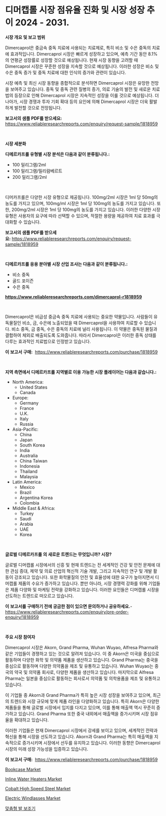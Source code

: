 <p><h1>디머캡롤 시장 점유율 진화 및 시장 성장 추이 2024 - 2031.</h1></p><p><strong>시장 개요 및 보고 범위</strong></p>
<p><p>Dimercaprol은 중금속 중독 치료에 사용되는 치료제로, 특히 비소 및 수은 중독의 치료에 효과적입니다. Dimercaprol 시장은 빠르게 성장하고 있으며, 예측 기간 동안 8.1%의 연평균 성장률로 성장할 것으로 예상됩니다. 현재 시장 동향을 고려할 때 Dimercaprol 시장은 꾸준한 성장을 지속할 것으로 예상됩니다. 이러한 성장은 비소 및 수은 중독 증가 및 중독 치료에 대한 인식의 증가와 관련이 있습니다.</p><p>시장 예측 및 최신 시장 동향을 종합적으로 분석하면 Dimercaprol 시장은 유망한 전망을 보여주고 있습니다. 중독 및 중독 관련 질병의 증가, 의료 기술의 발전 및 새로운 치료법의 등장으로 인해 Dimercaprol 시장은 지속적인 성장을 이룰 것으로 예상됩니다. 더 나아가, 시장 경쟁과 투자 기회 확대 등의 요인에 의해 Dimercaprol 시장은 더욱 활발하게 발전할 것으로 전망됩니다.</p></p>
<p><strong>보고서의 샘플 PDF를 받으세요:</strong> <a href="https://www.reliableresearchreports.com/enquiry/request-sample/1818959">https://www.reliableresearchreports.com/enquiry/request-sample/1818959</a></p>
<p>&nbsp;</p>
<p><strong>시장 세분화</strong></p>
<p><strong>디메르카프롤 유형별 시장 분석은 다음과 같이 분류됩니다.:</strong></p>
<p><ul><li>100 밀리그램/2ml</li><li>100 밀리그램/밀리람베르트</li><li>200 밀리그램/2ml</li></ul></p>
<p>&nbsp;</p>
<p><p>디머카프롤은 다양한 시장 유형으로 제공됩니다. 100mg/2ml 시장은 1ml 당 50mg의 농도를 가지고 있으며, 100mg/ml 시장은 1ml 당 100mg의 농도를 가지고 있습니다. 또한, 200mg/2ml 시장은 1ml 당 100mg의 농도를 가지고 있습니다. 이러한 다양한 시장 유형은 사용자의 요구에 따라 선택할 수 있으며, 적절한 용량을 제공하여 치료 효과를 극대화할 수 있습니다.</p></p>
<p><strong>보고서의 샘플 PDF를 받으세요:</strong>&nbsp;<a href="https://www.reliableresearchreports.com/enquiry/request-sample/1818959">https://www.reliableresearchreports.com/enquiry/request-sample/1818959</a></p>
<p>&nbsp;</p>
<p><strong> 디메르카프롤 응용 분야별 시장 산업 조사는 다음과 같이 분류됩니다.:</strong></p>
<p><ul><li>비소 중독</li><li>골드 포이즌</li><li>수은 중독</li></ul></p>
<p><strong><a href="https://www.reliableresearchreports.com/dimercaprol-r1818959">https://www.reliableresearchreports.com/dimercaprol-r1818959</a></strong></p>
<p>&nbsp;</p>
<p><p>Dimercaprol은 비급성 중금속 중독 치료에 사용되는 중요한 약물입니다. 사람들이 유독물질인 비소, 금, 수은에 노출되었을 때 Dimercaprol을 사용하여 치료할 수 있습니다. 비소 중독, 금 중독, 수은 중독의 치료에 널리 사용됩니다. 이 약물은 중독된 물질과 결합하여 체외로 배출되도록 도와줍니다. 따라서 Dimercaprol은 이러한 중독 상태를 다루는 효과적인 치료법으로 인정받고 있습니다.</p></p>
<p><strong>이 보고서 구매:</strong>&nbsp; <a href="https://www.reliableresearchreports.com/purchase/1818959">https://www.reliableresearchreports.com/purchase/1818959</a></p>
<p>&nbsp;</p>
<p><strong>지역 측면에서 디메르카프롤 지역별로 이용 가능한 시장 플레이어는 다음과 같습니다.:</strong></p>
<p><ul>
    <li>
        North America:
        <ul>
            <li>United States</li>
            <li>Canada</li>
        </ul>
    </li>
    <li>
        Europe:
        <ul>
            <li>Germany</li>
            <li>France</li>
            <li>U.K.</li>
            <li>Italy</li>
            <li>Russia</li>
        </ul>
    </li>
    <li>
        Asia-Pacific:
        <ul>
            <li>China</li>
            <li>Japan</li>
            <li>South Korea</li>
            <li>India</li>
            <li>Australia</li>
            <li>China Taiwan</li>
            <li>Indonesia</li>
            <li>Thailand</li>
            <li>Malaysia</li>
        </ul>
    </li>
    <li>
        Latin America:
        <ul>
            <li>Mexico</li>
            <li>Brazil</li>
            <li>Argentina Korea</li>
            <li>Colombia</li>
        </ul>
    </li>
    <li>
        Middle East & Africa:
        <ul>
            <li>Turkey</li>
            <li>Saudi</li>
            <li>Arabia</li>
            <li>UAE</li>
            <li>Korea</li>
        </ul>
    </li>
    </ul></p>
<p>&nbsp;</p>
<p><strong>글로벌 디메르카프롤 의 새로운 트렌드는 무엇입니까? 시장?</strong></p>
<p><p>글로벌 디머캡롤 시장에서의 신흥 및 현재 트렌드는 전 세계적인 건강 및 안전 문제에 대한 관심 증대, 제약 및 의료 산업의 혁신적 기술 개발, 그리고 지속적인 연구 및 개발 활동이 강조되고 있습니다. 또한 화학물질의 안전 및 효율성에 대한 요구가 높아지면서 디머캡롤 제품의 수요가 증가하고 있습니다. 뿐만 아니라, 시장 경쟁력 강화를 위해 기업들은 제품 다양화 및 마케팅 전략을 강화하고 있습니다. 이러한 요인들은 디머캡롤 시장을 선도하는 트렌드로 떠오르고 있습니다.</p></p>
<p><strong>이 보고서를 구매하기 전에 궁금한 점이 있으면 문의하거나 공유하세요.</strong>- <a href="https://www.reliableresearchreports.com/enquiry/pre-order-enquiry/1818959">https://www.reliableresearchreports.com/enquiry/pre-order-enquiry/1818959</a></p>
<p>&nbsp;</p>
<p><strong>주요 시장 참여자</strong></p>
<p><p>Dimercaprol 시장은 Akorn, Grand Pharma, Wuhan Wuyao, Alfresa Pharma와 같은 기업들이 경쟁하고 있는 것으로 알려져 있습니다. 이 중 Akorn은 미국을 중심으로 활동하며 다양한 화학 및 의약품 제품을 생산하고 있습니다. Grand Pharma는 중국을 중심으로 활동하며 다양한 의약품을 제조 및 유통하고 있습니다. Wuhan Wuyao는 중국의 약국 및 의약품 회사로, 다양한 제품을 생산하고 있습니다. 마지막으로 Alfresa Pharma는 일본을 중심으로 활동하는 회사로서 의약품 및 의학용품을 제조 및 유통하고 있습니다.</p><p>이 기업들 중 Akorn과 Grand Pharma가 특히 높은 시장 성장을 보여주고 있으며, 최근의 트렌드와 시장 규모에 맞게 제품 라인을 다양화하고 있습니다. 특히 Akorn은 다양한 제품들을 통해 글로벌 시장에서 입지를 다지고 있으며, 이를 통해 매출액 역시 꾸준히 증가하고 있습니다. Grand Pharma 또한 중국 내외에서 매출액을 증가시키며 시장 점유율을 확대하고 있습니다.</p><p>이러한 기업들은 현재 Dimercaprol 시장에서 강세를 보이고 있으며, 세계적인 전략과 혁신을 통해 시장을 선도하고 있습니다. Akorn과 Grand Pharma는 특히 매출액을 지속적으로 증가시키며 시장에서 선두를 유지하고 있습니다. 이러한 동향은 Dimercaprol 시장의 미래 성장 가능성을 입증하고 있습니다.</p></p>
<p><strong>이 보고서 구매:</strong>&nbsp;&nbsp;<a href="https://www.reliableresearchreports.com/purchase/1818959">https://www.reliableresearchreports.com/purchase/1818959</a></p>
<p><p><a href="https://www.linkedin.com/pulse/bookcase-market-analysis-its-cagr-segmentation-global-industry-pspie?trackingId=duiH2xAEm0MiKonkM4HkXw%3D%3D">Bookcase Market</a></p><p><a href="https://github.com/Paul14Anderson63/Market-Research-Report-List-3/blob/main/inline-water-heaters-market.md">Inline Water Heaters Market</a></p><p><a href="https://issuu.com/reportprime-2/docs/cobalt-high-speed-steel-market-size-2030.pptx">Cobalt High Speed Steel Market</a></p><p><a href="https://github.com/guneycigdem35/Market-Research-Report-List-3/blob/main/electric-windlasses-market.md">Electric Windlasses Market</a></p><p><a href="https://medium.com/@howaoole34545/%EC%BB%A4%EC%8A%A4%ED%85%80-%ED%92%8B-%EC%98%A4%ED%86%A0%EB%8B%89-%EC%8B%9C%EC%9E%A5-%EC%A1%B0%EC%82%AC-%EB%B3%B4%EA%B3%A0%EC%84%9C-2024%EB%85%84%EB%B6%80%ED%84%B0-2031%EB%85%84%EA%B9%8C%EC%A7%80%EC%9D%98-%EC%97%AD%EC%82%AC-%EB%B0%8F-%EC%98%88%EC%B8%A1-5b35aad31823">맞춤형 발 보조기</a></p></p>